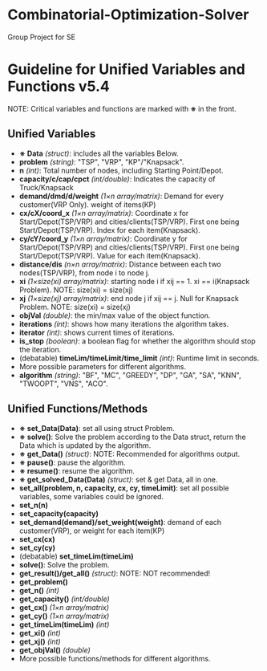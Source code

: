 # Combinatorial-Optimization-Solver
 Group Project for SE

# Guideline for Unified Variables and Functions v5.4

NOTE: Critical variables and functions are marked with **※** in the front.

## Unified Variables
* **※** **Data** *(struct)*: includes all the variables Below.
* **problem** *(string)*: "TSP", "VRP", "KP"/"Knapsack".
*  **n** *(int)*: Total number of nodes, including Starting Point/Depot.
*  **capacity/c/cap/cpct** *(int/double)*: Indicates the capacity of Truck/Knapsack
*  **demand/dmd/d/weight** *(1×n array/matrix)*: Demand for every customer(VRP Only). weight of items(KP)
* **cx/cX/coord_x** *(1×n array/matrix)*: Coordinate x for Start/Depot(TSP/VRP) and cities/clients(TSP/VRP). First one being Start/Depot(TSP/VRP). Index for each item(Knapsack).
* **cy/cY/coord_y** *(1×n array/matrix)*: Coordinate y for Start/Depot(TSP/VRP) and cities/clients(TSP/VRP). First one being Start/Depot(TSP/VRP). Value for each item(Knapsack).
* **distance/dis** *(n×n array/matrix)*: Distance between each two nodes(TSP/VRP), from node i to node j.
* **xi** *(1×size(xi) array/matrix)*: starting node i if xij == 1. xi == i(Knapsack Problem). NOTE: size(xi) = size(xj)
* **xj** *(1×size(xj) array/matrix)*: end node j if xij == j. Null for Knapsack Problem. NOTE: size(xi) = size(xj)
* **objVal** *(double)*: the min/max value of the object function.
* **iterations** *(int)*: shows how many iterations the algorithm takes.
* **iterator** *(int)*: shows current times of iterations.
* **is_stop** *(boolean)*: a boolean flag for whether the algorithm should stop the iteration.
* (debatable) **timeLim/timeLimit/time_limit** *(int)*: Runtime limit in seconds.
* More possible parameters for different algorithms.
* **algorithm** *(string)*: "BF", "MC", "GREEDY", "DP", "GA", "SA", "KNN", "TWOOPT", "VNS", "ACO".

## Unified Functions/Methods
* **※** **set_Data(Data)**: set all using struct Problem.
* **※** **solve()**: Solve the problem according to the Data struct, return the Data which is updated by the algorithm.
* **※** **get_Data()** *(struct)*: NOTE: Recommended for algorithms output.
* **※** **pause()**: pause the algorithm.
* **※** **resume()**: resume the algorithm.
* **※** **get_solved_Data(Data)** *(struct)*: set & get Data, all in one.
* **set_all(problem, n, capacity, cx, cy, timeLimit)**: set all possible variables, some variables could be ignored.
* **set_n(n)** 
* **set_capacity(capacity)** 
* **set_demand(demand)/set_weight(weight)**: demand of each customer(VRP), or weight for each item(KP)
* **set_cx(cx)** 
* **set_cy(cy)** 
* (debatable) **set_timeLim(timeLim)** 
* **solve()**: Solve the problem.
* **get_result()/get_all()** *(struct)*: NOTE: NOT recommended!
* **get_problem()**
* **get_n()** *(int)*
* **get_capacity()** *(int/double)*
* **get_cx()** *(1×n array/matrix)*
* **get_cy()** *(1×n array/matrix)*
* **get_timeLim(timeLim)** *(int)*
* **get_xi()** *(int)*
* **get_xj()** *(int)*
* **get_objVal()** *(double)*
* More possible functions/methods for different algorithms.